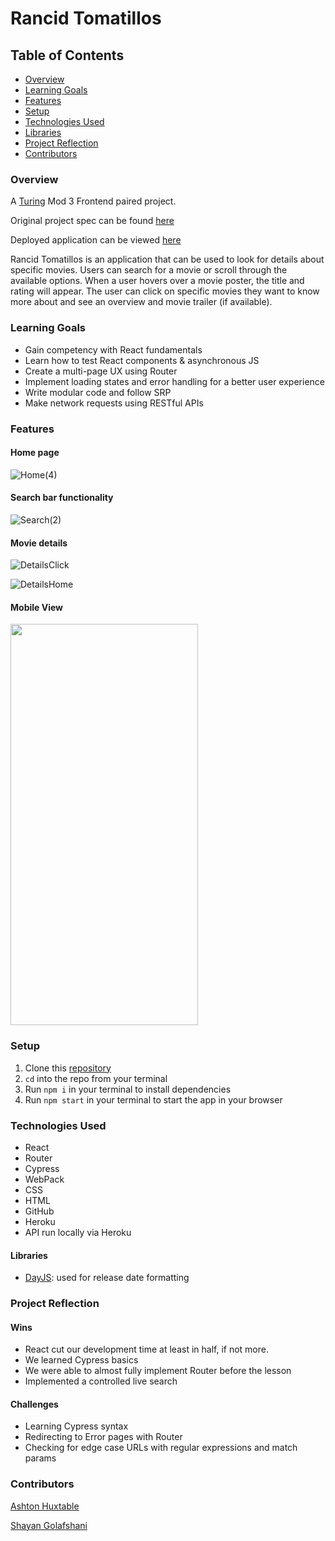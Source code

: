 # Rancid Tomatillos 

## Table of Contents
  - [Overview](https://github.com/shayan-golafshani/rancid-tomatillos#overview)
  - [Learning Goals](https://github.com/shayan-golafshani/rancid-tomatillos#learning-goals)
  - [Features](https://github.com/shayan-golafshani/rancid-tomatillos#features)
  - [Setup](https://github.com/shayan-golafshani/rancid-tomatillos#setup)
  - [Technologies Used](https://github.com/shayan-golafshani/rancid-tomatillos#technologies-used)
  - [Libraries](https://github.com/shayan-golafshani/rancid-tomatillos#libraries)
  - [Project Reflection](https://github.com/shayan-golafshani/rancid-tomatillos#project-reflection)
  - [Contributors](https://github.com/shayan-golafshani/rancid-tomatillos#contributors)
 

### Overview
A [Turing](https://turing.edu/) Mod 3 Frontend paired project.

Original project spec can be found [here](https://frontend.turing.edu/projects/module-3/rancid-tomatillos-v3.html)

Deployed application can be viewed [here](https://shayan-rancid-tomatillos.herokuapp.com/)

Rancid Tomatillos is an application that can be used to look for details about specific movies. Users can search for a movie or scroll through the available options. When a user hovers over a movie poster, the title and rating will appear. The user can click on specific movies they want to know more about and see an overview and movie trailer (if available). 

### Learning Goals

- Gain competency with React fundamentals
- Learn how to test React components & asynchronous JS
- Create a multi-page UX using Router
- Implement loading states and error handling for a better user experience
- Write modular code and follow SRP
- Make network requests using RESTful APIs

### Features

#### Home page

![Home(4)](https://user-images.githubusercontent.com/78318468/126234518-b64feb1b-09e3-4d4d-b1bc-e4bd6b31b554.gif)


#### Search bar functionality

![Search(2)](https://user-images.githubusercontent.com/78318468/126234141-4ab9e924-dbfe-472c-a263-fdef5374f044.gif)


#### Movie details 

![DetailsClick](https://user-images.githubusercontent.com/78318468/126234163-cf217c82-8c36-4c17-a499-1172b8e2e51e.gif)

![DetailsHome](https://user-images.githubusercontent.com/78318468/126234186-69f7fe62-d452-476e-9b8d-09371217b520.gif)



#### Mobile View 

<img src="https://user-images.githubusercontent.com/78318468/126230353-f8691a7d-c3d5-4d77-aad7-d5963bc25ff9.gif" width="300" height="642"/>



### Setup

1. Clone this [repository](https://github.com/shayan-golafshani/rancid-tomatillos)
2. `cd` into the repo from your terminal
3. Run `npm i` in your terminal to install dependencies
4. Run `npm start` in your terminal to start the app in your browser


### Technologies Used
  - React
  - Router
  - Cypress
  - WebPack
  - CSS
  - HTML
  - GitHub
  - Heroku
  - API run locally via Heroku

#### Libraries
  - [DayJS](https://www.npmjs.com/package/dayjs): used for release date formatting 

### Project Reflection

#### Wins
- React cut our development time at least in half, if not more. 
- We learned Cypress basics
- We were able to almost fully implement Router before the lesson 
- Implemented a controlled live search 

#### Challenges
- Learning Cypress syntax
- Redirecting to Error pages with Router
- Checking for edge case URLs with regular expressions and match params 



### Contributors
[Ashton Huxtable](https://github.com/ashton-huxtable)

[Shayan Golafshani](https://github.com/shayan-golafshani)


